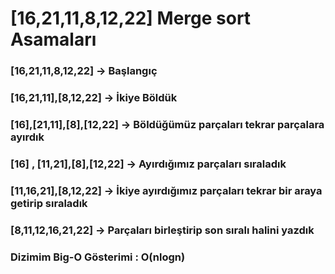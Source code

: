 # [16,21,11,8,12,22] Merge sort Asamaları
### [16,21,11,8,12,22] -> Başlangıç
### [16,21,11],[8,12,22] -> İkiye Böldük
### [16],[21,11],[8],[12,22] -> Böldüğümüz parçaları tekrar parçalara ayırdık
### [16] , [11,21],[8],[12,22] -> Ayırdığımız parçaları sıraladık
### [11,16,21],[8,12,22] -> İkiye ayırdığımız parçaları tekrar bir araya getirip sıraladık
### [8,11,12,16,21,22] -> Parçaları birleştirip son sıralı halini yazdık
### Dizimim Big-O Gösterimi : O(nlogn)
